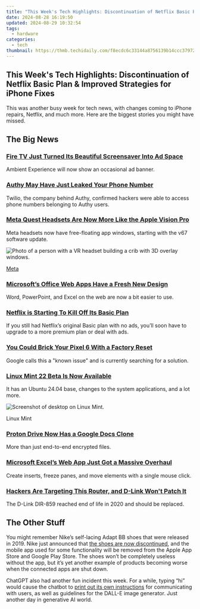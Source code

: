 ```yaml
---
title: "This Week's Tech Highlights: Discontinuation of Netflix Basic Plan & Improved Strategies for iPhone Fixes"
date: 2024-08-28 16:19:50
updated: 2024-08-29 10:32:54
tags:
  - hardware
categories:
  - tech
thumbnail: https://thmb.techidaily.com/f8ecdc6c33144a8756139b14ccc37972ba5fac5122e75e4781350dfcc5ba234f.jpg
---
```


## This Week's Tech Highlights: Discontinuation of Netflix Basic Plan & Improved Strategies for iPhone Fixes

This was another busy week for tech news, with changes coming to iPhone repairs, Netflix, and much more. Here are the biggest stories you might have missed.

##  The Big News

### [Fire TV Just Turned Its Beautiful Screensaver Into Ad Space](https://some-approaches.techidaily.com/updated-syncopated-syntax-showcase/) 

 Ambient Experience will now show an occasional ad banner.

### [Authy May Have Just Leaked Your Phone Number](https://youtube-video-recordings.techidaily.com/effortless-guide-to-designing-youtube-follow-links/) 

 Twilio, the company behind Authy, confirmed hackers were able to access phone numbers belonging to Authy users.

### [Meta Quest Headsets Are Now More Like the Apple Vision Pro](https://activate-lock.techidaily.com/in-2024-unlock-your-device-icloud-dns-bypass-explained-and-tested-plus-easy-alternatives-on-apple-iphone-15-plus-by-drfone-ios/) 

 Meta headsets now have free-floating app windows, starting with the v67 software update.

![Photo of a person with a VR headset building a crib with 3D overlay windows.](https://static1.howtogeekimages.com/wordpress/wp-content/uploads/2024/06/quest-commercial.jpg) 

[Meta](https://www.youtube.com/watch?v=34-DDtOmuJE)

### [Microsoft’s Office Web Apps Have a Fresh New Design](https://extra-guidance.techidaily.com/mastering-online-tale-creation-fundamentals-for-2024/) 

 Word, PowerPoint, and Excel on the web are now a bit easier to use.

### [Netflix is Starting To Kill Off Its Basic Plan](https://facebook-record-videos.techidaily.com/updated-the-insiders-guide-to-youtube-money-minimum-video-views-needed/) 

 If you still had Netflix’s original Basic plan with no ads, you’ll soon have to upgrade to a more premium plan or deal with ads.

### [You Could Brick Your Pixel 6 With a Factory Reset](https://video-screen-grab.techidaily.com/new-essential-webcams-for-peak-twitch-performance-for-2024/) 

 Google calls this a "known issue" and is currently searching for a solution.

### [Linux Mint 22 Beta Is Now Available](https://extra-approaches.techidaily.com/new-moviemeld-insights-full-editing-review/) 

 It has an Ubuntu 24.04 base, changes to the system applications, and a lot more.

![Screenshot of desktop on Linux Mint.](https://static1.howtogeekimages.com/wordpress/wp-content/uploads/2024/07/cinnamon.png) 

Linux Mint

### [Proton Drive Now Has a Google Docs Clone](https://win-answers.techidaily.com/fix-iphone-unrecognized-by-itunes-on-windows-11-solutions-and-tips/) 

 More than just end-to-end encrypted files.

### [Microsoft Excel’s Web App Just Got a Massive Overhaul](https://video-capture.techidaily.com/in-2024-capture-call-transcript-for-study/) 

 Create inserts, freeze panes, and move elements with a single mouse click.

### [Hackers Are Targeting This Router, and D-Link Won't Patch It](https://youtube-blog.techidaily.com/024-approved-mastering-youtube-ultimate-guide-to-live-360-degree-streams/) 

 The D-Link DIR-859 reached end of life in 2020 and should be replaced.

##  The Other Stuff

 You might remember Nike’s self-lacing Adapt BB shoes that were released in 2019\. Nike just announced that [the shoes are now discontinued](https://www.engadget.com/nike-is-killing-the-app-for-its-futuristic-adapt-bb-sneakers-120039424.html), and the mobile app used for some functionality will be removed from the Apple App Store and Google Play Store. The shoes won’t be completely useless without the app, but it’s yet another example of products becoming worse when the connected apps are shut down.

 ChatGPT also had another fun incident this week. For a while, typing “hi” would cause the chatbot to [print out its own instructions](https://www.techradar.com/computing/artificial-intelligence/chatgpt-just-accidentally-shared-all-of-its-secret-rules-heres-what-we-learned) for communicating with users, as well as guidelines for the DALL-E image generator. Just another day in generative AI world.

<ins class="adsbygoogle"
     style="display:block"
     data-ad-format="autorelaxed"
     data-ad-client="ca-pub-7571918770474297"
     data-ad-slot="1223367746"></ins>



<ins class="adsbygoogle"
     style="display:block"
     data-ad-client="ca-pub-7571918770474297"
     data-ad-slot="8358498916"
     data-ad-format="auto"
     data-full-width-responsive="true"></ins>
